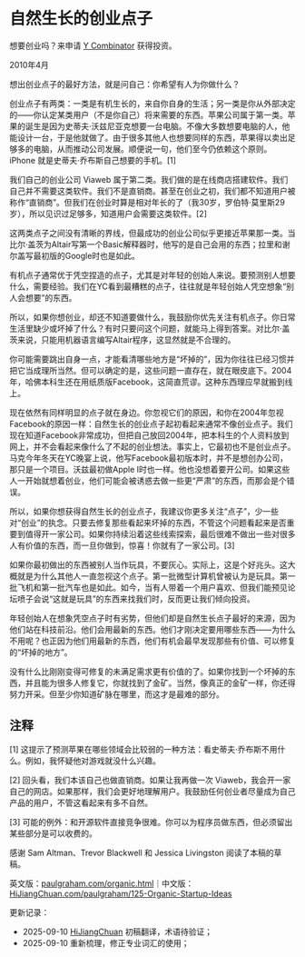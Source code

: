 
# 自然生长的创业点子

想要创业吗？来申请 [Y Combinator](http://ycombinator.com/apply.html) 获得投资。

2010年4月

想出创业点子的最好方法，就是问自己：你希望有人为你做什么？

创业点子有两类：一类是有机生长的，来自你自身的生活；另一类是你从外部决定的——你认定某类用户（不是你自己）将来需要的东西。苹果公司属于第一类。苹果的诞生是因为史蒂夫·沃兹尼亚克想要一台电脑。不像大多数想要电脑的人，他能设计一台，于是他就做了。由于很多其他人也想要同样的东西，苹果得以卖出足够多的电脑，从而推动公司发展。顺便说一句，他们至今仍依赖这个原则。iPhone 就是史蒂夫·乔布斯自己想要的手机。[1]

我们自己的创业公司 Viaweb 属于第二类。我们做的是在线商店搭建软件。我们自己并不需要这类软件。我们不是直销商。甚至在创业之初，我们都不知道用户被称作“直销商”。但我们在创业时算是相对年长的了（我30岁，罗伯特·莫里斯29岁），所以见识过足够多，知道用户会需要这类软件。[2]

这两类点子之间没有清晰的界线，但最成功的创业公司似乎更接近苹果那一类。当比尔·盖茨为Altair写第一个Basic解释器时，他写的是自己会用的东西；拉里和谢尔盖写最初版的Google时也是如此。

有机点子通常优于凭空捏造的点子，尤其是对年轻的创始人来说。要预测别人想要什么，需要经验。我们在YC看到最糟糕的点子，往往就是年轻创始人凭空想象“别人会想要”的东西。

所以，如果你想创业，却还不知道要做什么，我鼓励你优先关注有机点子。你日常生活里缺少或坏掉了什么？有时只要问这个问题，就能马上得到答案。对比尔·盖茨来说，只能用机器语言编写Altair程序，这显然就是不合理的。

你可能需要跳出自身一点，才能看清哪些地方是“坏掉的”，因为你往往已经习惯并把它当成理所当然。但可以确定的是，这些问题一直存在，就在眼皮底下。2004年，哈佛本科生还在用纸质版Facebook，这简直荒谬。这种东西理应早就搬到线上。

现在依然有同样明显的点子就在身边。你忽视它们的原因，和你在2004年忽视Facebook的原因一样：自然生长的创业点子起初看起来通常不像创业点子。我们现在知道Facebook非常成功，但把自己放回2004年，把本科生的个人资料放到网上，并不会看起来像什么了不起的创业想法。事实上，它最初也不是创业点子。马克今年冬天在YC晚宴上说，他写Facebook最初版本时，并不是想创办公司，那只是一个项目。沃兹最初做Apple I时也一样。他也没想着要开公司。如果这些人一开始就想着创业，他们可能会被诱惑去做一些更“严肃”的东西，而那会是个错误。

所以，如果你想获得自然生长的创业点子，我建议你更多关注“点子”，少一些对“创业”的执念。只要去修复那些看起来坏掉的东西，不管这个问题看起来是否重要到值得开一家公司。如果你持续沿着这些线索探索，最后很难不做出一些对很多人有价值的东西，而一旦你做到，惊喜！你就有了一家公司。[3]

如果你最初做出的东西被别人当作玩具，不要灰心。实际上，这是个好兆头。这大概就是为什么其他人一直忽视这个点子。第一批微型计算机曾被认为是玩具。第一批飞机和第一批汽车也是如此。如今，当有人带着一个用户喜欢、但我们能预见论坛喷子会说“这就是玩具”的东西来找我们时，反而更让我们倾向投资。

年轻创始人在想象凭空点子时有劣势，但他们却是自然生长点子最好的来源，因为他们站在科技前沿。他们会用最新的东西。他们才刚决定要用哪些东西——为什么不用呢？也正因为他们用最新的东西，他们有机会最早发现那些有价值、可以修复的“坏掉的地方”。

没有什么比刚刚变得可修复的未满足需求更有价值的了。如果你找到一个坏掉的东西，并且能为很多人修复它，你就找到了金矿。当然，像真正的金矿一样，你还得努力开采。但至少你知道矿脉在哪里，而这才是最难的部分。

## 注释

[1] 这提示了预测苹果在哪些领域会比较弱的一种方法：看史蒂夫·乔布斯不用什么。例如，我怀疑他对游戏就没什么兴趣。

[2] 回头看，我们本该自己也做直销商。如果让我再做一次 Viaweb，我会开一家自己的网店。如果那样，我们会更好地理解用户。我鼓励任何创业者尽量成为自己产品的用户，不管这看起来有多不自然。

[3] 可能的例外：和开源软件直接竞争很难。你可以为程序员做东西，但必须留出某些部分是可以收费的。

感谢 Sam Altman、Trevor Blackwell 和 Jessica Livingston 阅读了本稿的草稿。

英文版：[paulgraham.com/organic.html](https://paulgraham.com/organic.html)｜中文版：[HiJiangChuan.com/paulgraham/125-Organic-Startup-Ideas](https://hijiangchuan.com/paulgraham/125-Organic-Startup-Ideas)

更新记录：
- 2025-09-10 [HiJiangChuan](https://hijiangchuan.com) 初稿翻译，术语待验证；
- 2025-09-10 重新梳理，修正专业词汇的使用；
